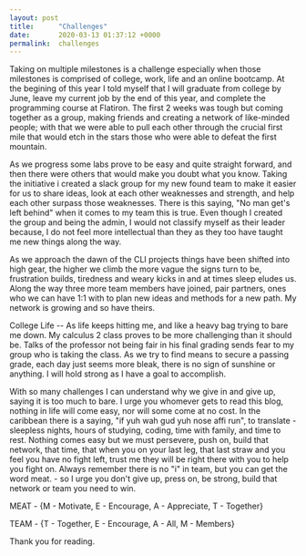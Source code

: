```yaml
---
layout: post
title:      "Challenges"
date:       2020-03-13 01:37:12 +0000
permalink:  challenges
---
```



Taking on multiple milestones is a challenge especially when those milestones is comprised of college, work, life and an online bootcamp. At the begining of this year I told myself that I will graduate from college by June, leave my current job by the end of this year, and complete the programming course at Flatiron. The first 2 weeks was tough but coming together as a group, making friends and creating a network of like-minded people; with that we were able to pull each other through the crucial first mile that would etch in the stars those who were able to defeat the first mountain.

As we progress some labs prove to be easy and quite straight forward, and then there were others that would make you doubt what you know. Taking the initiative i created a slack group for my new found team to make it easier for us to share ideas, look at each other weaknesses and strength, and help each other surpass those weaknesses. There is this saying, "No man get's left behind" when it comes to my team this is true. Even though I created the group and being the admin, I would not classify myself as their leader because, I do not feel more intellectual than they as they too have taught me new things along the way.

As we approach the dawn of the CLI projects things have been shifted into high gear, the higher we climb the more vague the signs turn to be, frustration builds, tiredness and weary kicks in and at times sleep eludes us. Along the way three more team members have joined, pair partners, ones who we can have 1:1 with to plan new ideas and methods for a new path. My network is growing and so have theirs.


College Life -- As life keeps hitting me, and like a heavy bag trying to bare me down. My calculus 2 class proves to be more challenging than it should be. Talks of the professor not being fair in his final grading sends fear to my group who is taking the class. As we try to find means to secure a passing grade, each day just seems more bleak, there is no sign of sunshine or anything. I will hold strong as I have a goal to accomplish.

With so many challenges I can understand why we give in and give up, saying it is too much to bare. I urge you whomever gets to read this blog, nothing in life will come easy, nor will some come at no cost. In the caribbean there is a saying, "if yuh wah gud yuh nose affi run", to translate - sleepless nights, hours of studying, coding, time with family, and time to rest. Nothing comes easy but we must persevere, push on, build that network, that time, that when you on your last leg, that last straw and you feel you have no fight left, trust me they will be right there with you to help you fight on. Always remember there is no "i" in team, but you can get the word meat. - so I urge you don't give up, press on, be strong, build that network or team you need to win.

MEAT - {M - Motivate, E - Encourage, A - Appreciate, T - Together}

TEAM - {T - Together, E - Encourage, A - All, M - Members}

Thank you for reading.
